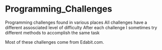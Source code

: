 # Programming_Challenges
 Programming challenges found in various places 
 All challenges have a different assosciated level of difficulty
 After each challenge I sometimes try different methods to accomplish the same task
 
 Most of these challenges come from Edabit.com. 
